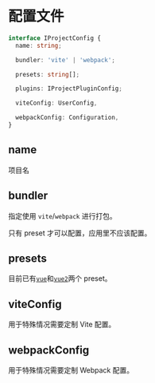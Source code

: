 # 配置文件

```ts
interface IProjectConfig {
  name: string;

  bundler: 'vite' | 'webpack';

  presets: string[];

  plugins: IProjectPluginConfig;

  viteConfig: UserConfig,

  webpackConfig: Configuration,
}
```

## name

项目名

## bundler

指定使用 `vite`/`webpack` 进行打包。

只有 preset 才可以配置，应用里不应该配置。

## presets

目前已有[`vue`](/preset/preset-vue)和[`vue2`](/preset/preset-vue2)两个 preset。

## viteConfig

用于特殊情况需要定制 Vite 配置。

## webpackConfig

用于特殊情况需要定制 Webpack 配置。
